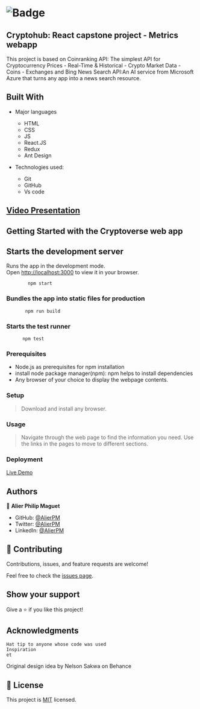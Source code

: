 # ![Badge](https://img.shields.io/badge/Microverse-blueviolet)

## Cryptohub: React capstone project - Metrics webapp

This project is based on Coinranking API: The simplest API for Cryptocurrency Prices - Real-Time & Historical - Crypto Market Data - Coins - Exchanges and Bing News Search API:An AI service from Microsoft Azure that turns any app into a news search resource.

## Built With

- Major languages

  - HTML
  - CSS
  - JS
  - React.JS
  - Redux
  - Ant Design

- Technologies used:
  - Git
  - GitHub
  - Vs code

## [Video Presentation](https://www.loom.com/share/d7fbcfe766bd43b3b3dcdd49d19da78d)

## Getting Started with the Cryptoverse web app

## Starts the development server

Runs the app in the development mode.\
Open [http://localhost:3000](http://localhost:3000) to view it in your browser.

            npm start

### Bundles the app into static files for production

           npm run build

### Starts the test runner

          npm test

### Prerequisites

- Node.js as prerequisites for npm installation
- install node package manager(npm): npm helps to install dependencies
- Any browser of your choice to display the webpage contents.

### Setup

> Download and install any browser.

### Usage

> Navigate through the web page to find the information you need. Use the links in the pages to move to different sections.

### Deployment

[Live Demo](https://cryptokash.netlify.app/)

## Authors

:bust_in_silhouette: **Alier Philip Maguet**

- GitHub: [@AlierPM](https://github.com/AlierPM)
- Twitter: [@AlierPM](https://twitter.com/AlierPM)
- LinkedIn: [@AlierPM](https://www.linkedin.com/in/alierphilipmaguet/)

## 🤝 Contributing

Contributions, issues, and feature requests are welcome!

Feel free to check the [issues page](../../issues/).

## Show your support

Give a ⭐️ if you like this project!

## Acknowledgments

    Hat tip to anyone whose code was used
    Inspiration
    et

Original design idea by Nelson Sakwa on Behance

## 📝 License

This project is [MIT](./MIT.md) licensed.
